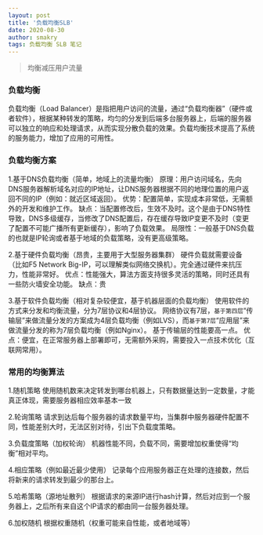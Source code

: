 ```yaml
---
layout: post
title: '负载均衡SLB'
date: 2020-08-30
author: smakry
tags: 负载均衡 SLB 笔记
---
```


> 均衡减压用户流量

### 负载均衡

负载均衡（Load Balancer）是指把用户访问的流量，通过“负载均衡器”（硬件或者软件），根据某种转发的策略，均匀的分发到后端多台服务器上，后端的服务器可以独立的响应和处理请求，从而实现分散负载的效果。负载均衡技术提高了系统的服务能力，增加了应用的可用性。

### 负载均衡方案

1.基于DNS负载均衡（简单，地域上的流量均衡）
原理：用户访问域名，先向DNS服务器解析域名对应的IP地址，让DNS服务器根据不同的地理位置的用户返回不同的IP（例如：就近区域返回）。
优势：配置简单，实现成本非常低，无需额外的开发和维护工作。
缺点：当配置修改后，生效不及时。这个是由于DNS特性导致，DNS多级缓存，当修改了DNS配置后，存在缓存导致IP变更不及时（变更了配置不可能广播所有更新缓存），影响了负载效果。
局限性：一般基于DNS负载的也就是IP轮询或者基于地域的负载策略，没有更高级策略。

2.基于硬件负载均衡（昂贵，主要用于大型服务器集群）
硬件负载就需要设备（比如F5 Network Big-IP，可以理解类似网络交换机）。完全通过硬件来抗压力，性能非常好。
优点：性能强大，算法方面支持很多灵活的策略，同时还具有一些防火墙安全功能。
缺点：贵

3.基于软件负载均衡（相对复杂较便宜，基于机器层面的负载均衡）
使用软件的方式来分发和均衡流量，分为7层协议和4层协议。
网络协议有7层，`基于第四层`“传输层”来做流量分发的方案成为4层负载均衡（例如LVS），而`基于第7层`“应用层”来做流量分发的称为7层负载均衡（例如Nginx）。
基于传输层的性能要高一点。
优点：便宜，在正常服务器上部署即可，无需额外采购，需要投入一点技术优化（互联网常用）。

### 常用的均衡算法

1.随机策略
使用随机数来决定转发到哪台机器上，只有数据量达到一定数量，才能真正体现，需要服务器相应效率基本一致

2.轮询策略
请求到达后每个服务器的请求数量平均，当集群中服务器硬件配置不同，性能差别大时，无法区别对待，引出下负载度策略。

3.负载度策略（加权轮询）
机器性能不同，负载不同，需要增加权重使得“均衡”相对平均。

4.相应策略（例如最近最少使用）
记录每个应用服务器正在处理的连接数，然后将新来的请求转发到最少的那台上。

5.哈希策略（源地址散列）
根据请求的来源IP进行hash计算，然后对应到一个服务器上，之后所有来自这个IP请求的都由同一台服务器处理。

6.加权随机
根据权重随机（权重可能来自性能，或者地域等）



